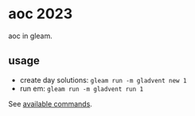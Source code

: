 # aoc 2023

aoc in gleam.

## usage

- create day solutions: `gleam run -m gladvent new 1`
- run em: `gleam run -m gladvent run 1`

See [available commands](https://github.com/tanklesxl/gladvent#available-commands).
